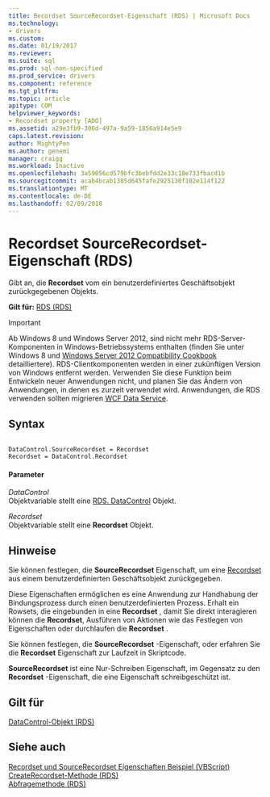 ```yaml
---
title: Recordset SourceRecordset-Eigenschaft (RDS) | Microsoft Docs
ms.technology:
- drivers
ms.custom: 
ms.date: 01/19/2017
ms.reviewer: 
ms.suite: sql
ms.prod: sql-non-specified
ms.prod_service: drivers
ms.component: reference
ms.tgt_pltfrm: 
ms.topic: article
apitype: COM
helpviewer_keywords:
- Recordset property [ADO]
ms.assetid: a29e3fb9-306d-497a-9a59-1856a914e5e9
caps.latest.revision: 
author: MightyPen
ms.author: genemi
manager: craigg
ms.workload: Inactive
ms.openlocfilehash: 3a59056cd579bfc3bebfdd2e33c18e733fbacd1b
ms.sourcegitcommit: acab4bcab1385d645fafe2925130f102e114f122
ms.translationtype: MT
ms.contentlocale: de-DE
ms.lasthandoff: 02/09/2018
---
```

# <a name="recordset-sourcerecordset-properties-rds"></a>Recordset SourceRecordset-Eigenschaft (RDS)
Gibt an, die **Recordset** vom ein benutzerdefiniertes Geschäftsobjekt zurückgegebenen Objekts.  
  
 **Gilt für:** [RDS (RDS)](../../../ado/reference/rds-api/datacontrol-object-rds.md)  
  
> [!IMPORTANT]
>  Ab Windows 8 und Windows Server 2012, sind nicht mehr RDS-Server-Komponenten in Windows-Betriebssystems enthalten (finden Sie unter Windows 8 und [Windows Server 2012 Compatibility Cookbook](https://www.microsoft.com/en-us/download/details.aspx?id=27416) detailliertere). RDS-Clientkomponenten werden in einer zukünftigen Version von Windows entfernt werden. Verwenden Sie diese Funktion beim Entwickeln neuer Anwendungen nicht, und planen Sie das Ändern von Anwendungen, in denen es zurzeit verwendet wird. Anwendungen, die RDS verwenden sollten migrieren [WCF Data Service](http://go.microsoft.com/fwlink/?LinkId=199565).  
  
## <a name="syntax"></a>Syntax  
  
```  
  
DataControl.SourceRecordset = Recordset  
Recordset = DataControl.Recordset   
```  
  
#### <a name="parameters"></a>Parameter  
 *DataControl*  
 Objektvariable stellt eine [RDS. DataControl](../../../ado/reference/rds-api/datacontrol-object-rds.md) Objekt.  
  
 *Recordset*  
 Objektvariable stellt eine **Recordset** Objekt.  
  
## <a name="remarks"></a>Hinweise  
 Sie können festlegen, die **SourceRecordset** Eigenschaft, um eine [Recordset](../../../ado/reference/ado-api/recordset-object-ado.md) aus einem benutzerdefinierten Geschäftsobjekt zurückgegeben.  
  
 Diese Eigenschaften ermöglichen es eine Anwendung zur Handhabung der Bindungsprozess durch einen benutzerdefinierten Prozess. Erhalt ein Rowsets, die eingebunden in eine **Recordset** , damit Sie direkt interagieren können die **Recordset**, Ausführen von Aktionen wie das Festlegen von Eigenschaften oder durchlaufen die **Recordset** .  
  
 Sie können festlegen, die **SourceRecordset** -Eigenschaft, oder erfahren Sie die **Recordset** Eigenschaft zur Laufzeit in Skriptcode.  
  
 **SourceRecordset** ist eine Nur-Schreiben Eigenschaft, im Gegensatz zu den **Recordset** -Eigenschaft, die eine Eigenschaft schreibgeschützt ist.  
  
## <a name="applies-to"></a>Gilt für  
 [DataControl-Objekt (RDS)](../../../ado/reference/rds-api/datacontrol-object-rds.md)  
  
## <a name="see-also"></a>Siehe auch  
 [Recordset und SourceRecordset Eigenschaften Beispiel (VBScript)](../../../ado/reference/rds-api/recordset-and-sourcerecordset-properties-example-vbscript.md)   
 [CreateRecordset-Methode (RDS)](../../../ado/reference/rds-api/createrecordset-method-rds.md)   
 [Abfragemethode (RDS)](../../../ado/reference/rds-api/query-method-rds.md)



